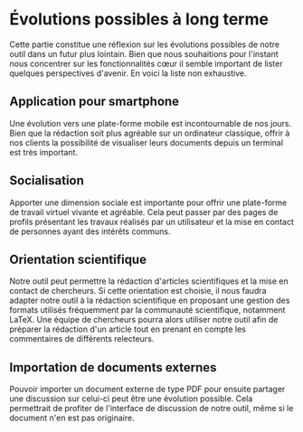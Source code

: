 # Évolutions possibles à long terme

Cette partie constitue une réflexion sur les évolutions possibles de notre outil dans un futur plus lointain. Bien que nous souhaitions pour l'instant nous concentrer sur les fonctionnalités cœur il semble important de lister quelques perspectives d'avenir. En voici la liste non exhaustive.

## Application pour smartphone

Une évolution vers une plate-forme mobile est incontournable de nos jours. Bien que la rédaction soit plus agréable sur un ordinateur classique, offrir à nos clients la possibilité de visualiser leurs documents depuis un terminal est très important. 

## Socialisation

Apporter une dimension sociale est importante pour offrir une plate-forme de travail virtuel vivante et agréable. Cela peut passer par des pages de profils présentant les travaux réalisés par un utilisateur et la mise en contact de personnes ayant des intérêts communs.

## Orientation scientifique

Notre outil peut permettre la rédaction d'articles scientifiques et la mise en contact de chercheurs. Si cette orientation est choisie, il nous faudra adapter notre outil à la rédaction scientifique en proposant une gestion des formats utilisés fréquemment par la communauté scientifique, notamment LaTeX. Une équipe de chercheurs pourra alors utiliser notre outil afin de préparer la rédaction d'un article tout en prenant en compte les commentaires de différents relecteurs.

## Importation de documents externes 

Pouvoir importer un document externe de type PDF pour ensuite partager une discussion sur celui-ci peut être une évolution possible. Cela permettrait de profiter de l'interface de discussion de notre outil, même si le document n'en est pas originaire.

